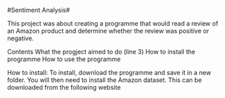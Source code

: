 #Sentiment Analysis#

This project was about creating a programme that would read a review of an Amazon product and determine whether the review was positive or negative. 

Contents
What the progject aimed to do (line 3)
How to install the programme
How to use the programme

How to install:
To install, download the programme and save it in a new folder. You will then need to install the Amazon dataset. This can be downloaded from the following
website
